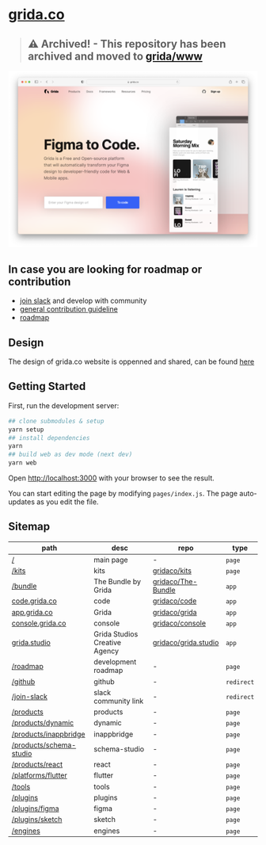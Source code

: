 # [grida.co](https://grida.co/)

> ## ⚠️ Archived! - This repository has been archived and moved to [grida/www](https://github.com/gridaco/grida/tree/main/www)

![](./.readme/images/web-landing-main-example.png)

## In case you are looking for roadmap or contribution

- [join slack](https://github.com/bridgedxyz/contributing-and-license#general-contribution) and develop with community
- [general contribution guideline](https://github.com/bridgedxyz/contributing-and-license)
- [roadmap](https://github.com/bridgedxyz/roadmap)

## Design

The design of grida.co website is oppenned and shared, can be found [here](https://www.figma.com/file/Gaznaw1QHppxvs9UkqNOb0/bridged.xyz?node-id=0%3A1)

## Getting Started

First, run the development server:

```bash
## clone submodules & setup
yarn setup
## install dependencies
yarn
## build web as dev mode (next dev)
yarn web
```

Open [http://localhost:3000](http://localhost:3000) with your browser to see the result.

You can start editing the page by modifying `pages/index.js`. The page auto-updates as you edit the file.

## Sitemap

<!-- table -->

| path                                                            | desc                          | repo                                                            | type       |
| --------------------------------------------------------------- | ----------------------------- | --------------------------------------------------------------- | ---------- |
| [/](https://grida.co/)                                          | main page                     | -                                                               | `page`     |
| [/kits](https://grida.co/kits)                                  | kits                          | [gridaco/kits](https://github.com/gridaco/kits)                 | `page`     |
| [/bundle](https://grida.co/plugins/bundle)                      | The Bundle by Grida           | [gridaco/The-Bundle](https://github.com/gridaco/The-Bundle)     | `app`      |
| [code.grida.co](https://code.grida.co)                          | code                          | [gridaco/code](https://github.com/gridaco/code)                 | `app`      |
| [app.grida.co](https://app.grida.co)                            | Grida                         | [gridaco/grida](https://github.com/gridaco/grida)               | `app`      |
| [console.grida.co](https://console.grida.co)                    | console                       | [gridaco/console](https://github.com/gridaco/console)           | `app`      |
| [grida.studio](https://grida.studio)                            | Grida Studios Creative Agency | [gridaco/grida.studio](https://github.com/gridaco/grida.studio) | `app`      |
| [/roadmap](https://grida.co/roadmap)                            | development roadmap           | -                                                               | `page`     |
| [/github](https://grida.co/github)                              | github                        | -                                                               | `redirect` |
| [/join-slack](https://grida.co/join-slack)                      | slack community link          | -                                                               | `redirect` |
| [/products](https://grida.co/products)                          | products                      | -                                                               | `page`     |
| [/products/dynamic](https://grida.co/products/dynamic)          | dynamic                       | -                                                               | `page`     |
| [/products/inappbridge](https://grida.co/products/inappbridge)  | inappbridge                   | -                                                               | `page`     |
| [/products/schema-studio](https://grida.co/tools/schema-studio) | schema-studio                 | -                                                               | `page`     |
| [/products/react](https://grida.co/products/react)              | react                         | -                                                               | `page`     |
| [/platforms/flutter](https://grida.co/platforms/flutter)        | flutter                       | -                                                               | `page`     |
| [/tools](https://grida.co/tools)                                | tools                         | -                                                               | `page`     |
| [/plugins](https://grida.co/plugins)                            | plugins                       | -                                                               | `page`     |
| [/plugins/figma](https://grida.co/plugins/figma)                | figma                         | -                                                               | `page`     |
| [/plugins/sketch](https://grida.co/plugins/sketch)              | sketch                        | -                                                               | `page`     |
| [/engines](https://grida.co/plugins/engines)                    | engines                       | -                                                               | `page`     |
